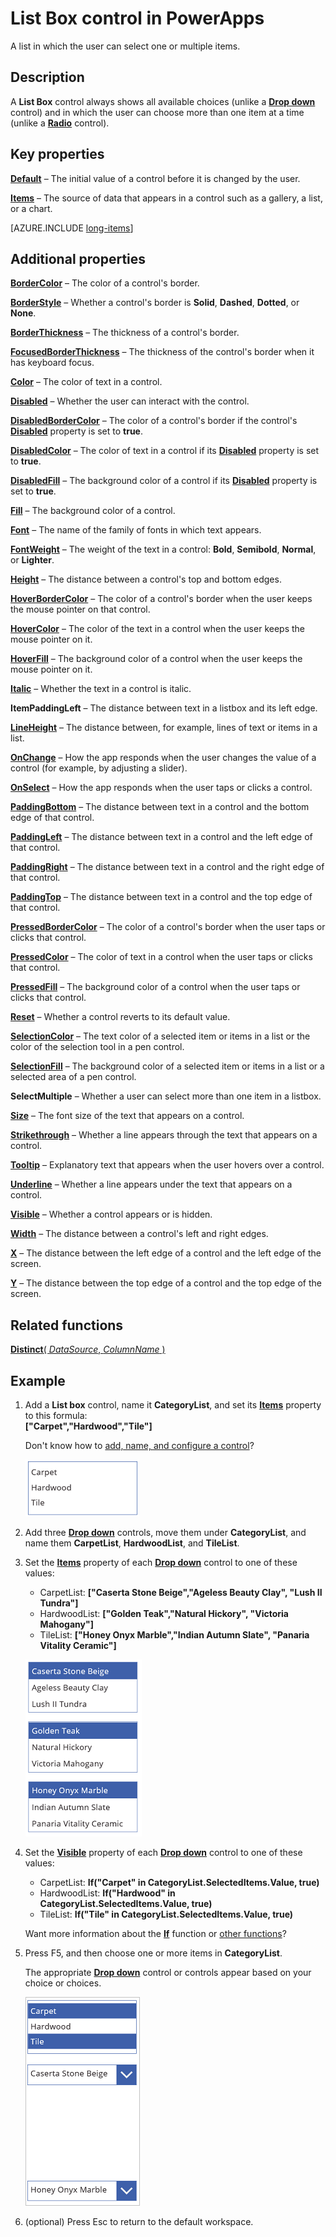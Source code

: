 <properties
    pageTitle="List Box control: reference | Microsoft PowerApps"
    description="Information, including properties and examples, about the List Box control"
    services=""
    suite="powerapps"
    documentationCenter="na"
    authors="aftowen"
    manager="erikre"
    editor=""
    tags=""/>

<tags
   ms.service="powerapps"
   ms.devlang="na"
   ms.topic="article"
   ms.tgt_pltfrm="na"
   ms.workload="na"
   ms.date="10/25/2016"
   ms.author="anneta"/>

# List Box control in PowerApps #
A list in which the user can select one or multiple items.

## Description ##
A **List Box** control always shows all available choices (unlike a **[Drop down](control-drop-down.md)** control) and in which the user can choose more than one item at a time (unlike a **[Radio](control-radio.md)** control).

## Key properties ##

**[Default](properties-core.md)** – The initial value of a control before it is changed by the user.

**[Items](properties-core.md)** – The source of data that appears in a control such as a gallery, a list, or a chart.

[AZURE.INCLUDE [long-items](../../includes/long-items.md)]

## Additional properties ##

**[BorderColor](properties-color-border.md)** – The color of a control's border.

**[BorderStyle](properties-color-border.md)** – Whether a control's border is **Solid**, **Dashed**, **Dotted**, or **None**.

**[BorderThickness](properties-color-border.md)** – The thickness of a control's border.

**[FocusedBorderThickness](properties-color-border.md)** – The thickness of the control's border when it has keyboard focus.

**[Color](properties-color-border.md)** – The color of text in a control.

**[Disabled](properties-core.md)** – Whether the user can interact with the control.

**[DisabledBorderColor](properties-color-border.md)** – The color of a control's border if the control's **[Disabled](properties-core.md)** property is set to **true**.

**[DisabledColor](properties-color-border.md)** – The color of text in a control if its **[Disabled](properties-core.md)** property is set to **true**.

**[DisabledFill](properties-color-border.md)** – The background color of a control if its **[Disabled](properties-core.md)** property is set to **true**.

**[Fill](properties-color-border.md)** – The background color of a control.

**[Font](properties-text.md)** – The name of the family of fonts in which text appears.

**[FontWeight](properties-text.md)** – The weight of the text in a control: **Bold**, **Semibold**, **Normal**, or **Lighter**.

**[Height](properties-size-location.md)** – The distance between a control's top and bottom edges.

**[HoverBorderColor](properties-color-border.md)** – The color of a control's border when the user keeps the mouse pointer on that control.

**[HoverColor](properties-color-border.md)** – The color of the text in a control when the user keeps the mouse pointer on it.

**[HoverFill](properties-color-border.md)** – The background color of a control when the user keeps the mouse pointer on it.

**[Italic](properties-text.md)** – Whether the text in a control is italic.

**ItemPaddingLeft** – The distance between text in a listbox and its left edge.

**[LineHeight](properties-text.md)** – The distance between, for example, lines of text or items in a list.

**[OnChange](properties-core.md)** – How the app responds when the user changes the value of a control (for example, by adjusting a slider).

**[OnSelect](properties-core.md)** – How the app responds when the user taps or clicks a control.

**[PaddingBottom](properties-size-location.md)** – The distance between text in a control and the bottom edge of that control.

**[PaddingLeft](properties-size-location.md)** – The distance between text in a control and the left edge of that control.

**[PaddingRight](properties-size-location.md)** – The distance between text in a control and the right edge of that control.

**[PaddingTop](properties-size-location.md)** – The distance between text in a control and the top edge of that control.

**[PressedBorderColor](properties-color-border.md)** – The color of a control's border when the user taps or clicks that control.

**[PressedColor](properties-color-border.md)** – The color of text in a control when the user taps or clicks that control.

**[PressedFill](properties-color-border.md)** – The background color of a control when the user taps or clicks that control.

**[Reset](properties-core.md)** – Whether a control reverts to its default value.

**[SelectionColor](properties-color-border.md)** – The text color of a selected item or items in a list or the color of the selection tool in a pen control.

**[SelectionFill](properties-color-border.md)** – The background color of a selected item or items in a list or a selected area of a pen control.

**SelectMultiple** – Whether a user can select more than one item in a listbox.

**[Size](properties-text.md)** – The font size of the text that appears on a control.

**[Strikethrough](properties-text.md)** – Whether a line appears through the text that appears on a control.

**[Tooltip](properties-core.md)** – Explanatory text that appears when the user hovers over a control.

**[Underline](properties-text.md)** – Whether a line appears under the text that appears on a control.

**[Visible](properties-core.md)** – Whether a control appears or is hidden.

**[Width](properties-size-location.md)** – The distance between a control's left and right edges.

**[X](properties-size-location.md)** – The distance between the left edge of a control and the left edge of the screen.

**[Y](properties-size-location.md)** – The distance between the top edge of a control and the top edge of the screen.

## Related functions ##

[**Distinct**( *DataSource*, *ColumnName* )](../functions/function-distinct.md)

## Example ##
1. Add a **List box** control, name it **CategoryList**, and set its **[Items](properties-core.md)** property to this formula:<br>
**["Carpet","Hardwood","Tile"]**

	Don't know how to [add, name, and configure a control](../add-configure-controls.md)?

	![Flooring categories in listbox](./media/control-list-box/category-listbox.png)

1. Add three **[Drop down](control-drop-down.md)** controls, move them under **CategoryList**, and name them **CarpetList**, **HardwoodList**, and **TileList**.

1. Set the **[Items](properties-core.md)** property of each **[Drop down](control-drop-down.md)** control to one of these values:
	- CarpetList: **["Caserta Stone Beige","Ageless Beauty Clay", "Lush II Tundra"]**
	- HardwoodList: **["Golden Teak","Natural Hickory", "Victoria Mahogany"]**
	- TileList: **["Honey Onyx Marble","Indian Autumn Slate", "Panaria Vitality Ceramic"]**

	![Flooring names in dropdown lists](./media/control-list-box/flooring-names.png)

1. Set the **[Visible](properties-core.md)** property of each **[Drop down](control-drop-down.md)** control to one of these values:
	- CarpetList: **If("Carpet" in CategoryList.SelectedItems.Value, true)**
	- HardwoodList: **If("Hardwood" in CategoryList.SelectedItems.Value, true)**
	- TileList: **If("Tile" in CategoryList.SelectedItems.Value, true)**

	Want more information about the **[If](../functions/function-if.md)** function or [other functions](../formula-reference.md)?

1. Press F5, and then choose one or more items in **CategoryList**.

	The appropriate **[Drop down](control-drop-down.md)** control or controls appear based on your choice or choices.

	![Flooring names in dropdown lists](./media/control-list-box/selected-lists.png)

1. (optional) Press Esc to return to the default workspace.
